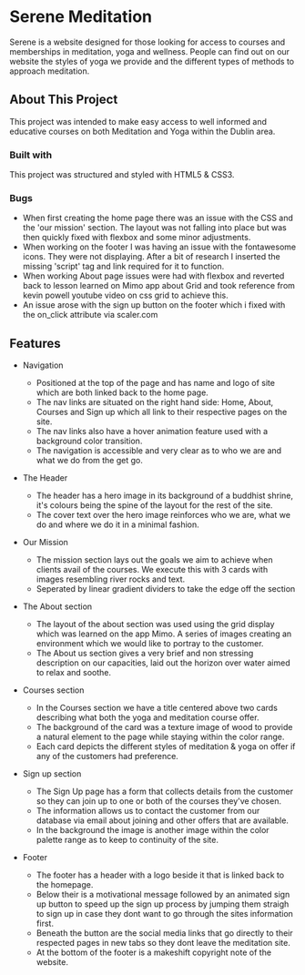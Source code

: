# Serene Meditation
Serene is a website designed for those looking for access to courses and memberships in meditation, yoga and wellness. People can find out on our website the styles of yoga we provide and the different types of methods to approach meditation.

## About This Project
This project was intended to make easy access to well informed and educative courses on both Meditation and Yoga within the Dublin area.

### Built with
This project was structured and styled with HTML5 & CSS3.

### Bugs
- When first creating the home page there was an issue with the CSS and the 'our mission' section. The layout was not falling into place but was then quickly fixed with flexbox and some minor adjustments.
- When working on the footer I was having an issue with the fontawesome icons. They were not displaying. After a bit of research I inserted the missing 'script' tag and link required for it to function.
- When working About page issues were had with flexbox and reverted back to lesson learned on Mimo app about Grid and took reference from kevin powell youtube video on css grid to achieve this.
- An issue arose with the sign up button on the footer which i fixed with the on_click attribute via scaler.com

## Features

- Navigation
    - Positioned at the top of the page and has name and logo of site which are both linked back to the home page.
    - The nav links are situated on the right hand side: Home, About, Courses and Sign up which all link to their respective pages on the site.
    - The nav links also have a hover animation feature used with a background color transition.
    - The navigation is accessible and very clear as to who we are and what we do from the get go.

- The Header
    - The header has a hero image in its background of a buddhist shrine, it's colours being the spine of the layout for the rest of the site.
    - The cover text over the hero image reinforces who we are, what we do and where we do it in a minimal fashion.

- Our Mission
    - The mission section lays out the goals we aim to achieve when clients avail of the courses. We execute this with 3 cards with images resembling river rocks and text.
    - Seperated by linear gradient dividers to take the edge off the section

- The About section
    - The layout of the about section was used using the grid display which was learned on the app Mimo. A series of images creating an environment which we would like to portray to the customer.
    - The About us section gives a very brief and non stressing description on our capacities, laid out the horizon over water aimed to relax and soothe.

- Courses section
    - In the Courses section we have a title centered above two cards describing what both the yoga and meditation course offer.
    - The background of the card was a texture image of wood to provide a natural element to the page while staying within the color range.
    - Each card depicts the different styles of meditation & yoga on offer if any of the customers had preference.

- Sign up section
    - The Sign Up page has a form that collects details from the customer so they can join up to one or both of the courses they've chosen.
    - The information allows us to contact the customer from our database via email about joining and other offers that are available.
    - In the background the image is another image within the color palette range as to keep to continuity of the site.

- Footer
    - The footer has a header with a logo beside it that is linked back to the homepage.
    - Below their is a motivational message followed by an animated sign up button to speed up the sign up process by jumping them straigh to sign up in case they dont want to go through the sites information first.
    - Beneath the button are the social media links that go directly to their respected pages in new tabs so they dont leave the meditation site.
    - At the bottom of the footer is a makeshift copyright note of the website.